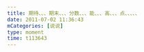 ```yaml
---
title: 期待、、、期末、、、分数、、、能、、、高、、、点、、、、、
date: 2011-07-02 11:36:43
mCategories: [说说]
type: moment
time: t113643
---
```



